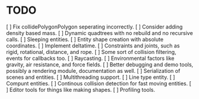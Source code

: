 # TODO
[ ] Fix collidePolygonPolygon seperating incorrectly.
[ ] Consider adding density based mass.
[ ] Dynamic quadtrees with no rebuild and no recursive calls.
[ ] Sleeping entities.
[ ] Entity shape creation with absolute coordinates.
[ ] Implement deltatime.
[ ] Constraints and joints, such as rigid, rotational, distance, and rope.
[ ] Some sort of collision filtering, events for callbacks too.
[ ] Raycasting.
[ ] Environmental factors like gravity, air resistance, and force fields.
[ ] Better debugging and demo tools, possibly a rendering module, documentation as well.
[ ] Serialization of scenes and entities.
[ ] Multithreading support.
[ ] Line type entity.
[ ] Compunt entities.
[ ] Continous collision detection for fast moving entities.
[ ] Editor tools for things like making shapes.
[ ] Profiling tools.